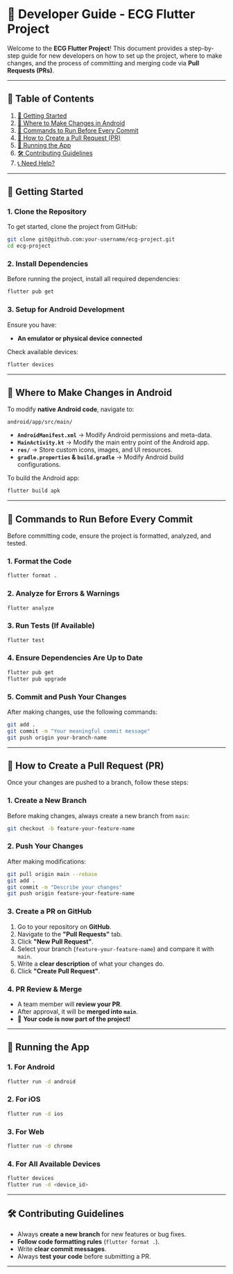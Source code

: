 # 📘 Developer Guide - ECG Flutter Project

Welcome to the **ECG Flutter Project**! This document provides a step-by-step guide for new developers on how to set up the project, where to make changes, and the process of committing and merging code via **Pull Requests (PRs)**.

---

## 📌 Table of Contents
1. [🚀 Getting Started](#-getting-started)
2. [📂 Where to Make Changes in Android](#-where-to-make-changes-in-android)
3. [🔄 Commands to Run Before Every Commit](#-commands-to-run-before-every-commit)
4. [🔀 How to Create a Pull Request (PR)](#-how-to-create-a-pull-request-pr)
5. [🏃 Running the App](#-running-the-app)
6. [🛠️ Contributing Guidelines](#-contributing-guidelines)
7. [📞 Need Help?](#-need-help)

---

## 🚀 Getting Started

### 1. Clone the Repository
To get started, clone the project from GitHub:

   ```bash
   git clone git@github.com:your-username/ecg-project.git
   cd ecg-project
   ```

### 2. Install Dependencies
Before running the project, install all required dependencies:

   ```bash
   flutter pub get
   ```

### 3. Setup for Android Development
Ensure you have:
- **An emulator or physical device connected**

Check available devices:
   ```bash
   flutter devices
   ```

---

## 📂 Where to Make Changes in Android

To modify **native Android code**, navigate to:
```
android/app/src/main/
```

- **`AndroidManifest.xml`** → Modify Android permissions and meta-data.
- **`MainActivity.kt`** → Modify the main entry point of the Android app.
- **`res/`** → Store custom icons, images, and UI resources.
- **`gradle.properties` & `build.gradle`** → Modify Android build configurations.

To build the Android app:
   ```bash
   flutter build apk
   ```

---

## 🔄 Commands to Run Before Every Commit

Before committing code, ensure the project is formatted, analyzed, and tested.

### 1. Format the Code
   ```bash
   flutter format .
   ```

### 2. Analyze for Errors & Warnings
   ```bash
   flutter analyze
   ```

### 3. Run Tests (If Available)
   ```bash
   flutter test
   ```

### 4. Ensure Dependencies Are Up to Date
   ```bash
   flutter pub get
   flutter pub upgrade
   ```

### 5. Commit and Push Your Changes
After making changes, use the following commands:

   ```bash
   git add .
   git commit -m "Your meaningful commit message"
   git push origin your-branch-name
   ```

---

## 🔀 How to Create a Pull Request (PR)

Once your changes are pushed to a branch, follow these steps:

### 1. Create a New Branch
Before making changes, always create a new branch from `main`:
   ```bash
   git checkout -b feature-your-feature-name
   ```

### 2. Push Your Changes
After making modifications:
   ```bash
   git pull origin main --rebase
   git add .
   git commit -m "Describe your changes"
   git push origin feature-your-feature-name
   ```

### 3. Create a PR on GitHub
1. Go to your repository on **GitHub**.
2. Navigate to the **"Pull Requests"** tab.
3. Click **"New Pull Request"**.
4. Select your branch (`feature-your-feature-name`) and compare it with `main`.
5. Write a **clear description** of what your changes do.
6. Click **"Create Pull Request"**.

### 4. PR Review & Merge
- A team member will **review your PR**.
- After approval, it will be **merged into `main`**.
- 🎉 **Your code is now part of the project!**

---

## 🏃 Running the App

### 1. For Android
   ```bash
   flutter run -d android
   ```

### 2. For iOS
   ```bash
   flutter run -d ios
   ```

### 3. For Web
   ```bash
   flutter run -d chrome
   ```

### 4. For All Available Devices
   ```bash
   flutter devices
   flutter run -d <device_id>
   ```

---

## 🛠️ Contributing Guidelines
- Always **create a new branch** for new features or bug fixes.
- **Follow code formatting rules** (`flutter format .`).
- Write **clear commit messages**.
- Always **test your code** before submitting a PR.

---
